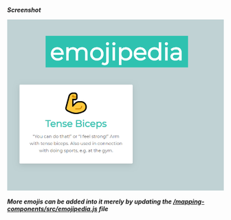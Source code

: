 <i><strong>Screenshot</strong></i>

![Home Page](1.PNG)

<i><strong>More emojis can be added into it merely by updating the <a href="mapping-components/src/emojipedia.js">/mapping-components/src/emojipedia.js</a> file</strong></i>
